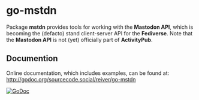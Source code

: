 # go-mstdn

Package **mstdn** provides tools for working with the **Mastodon API**, which is becoming the (defacto) stand client-server API for the **Fediverse**.
Note that the **Mastodon API** is not (yet) officially part of **ActivityPub**.

## Documention

Online documentation, which includes examples, can be found at: http://godoc.org/sourcecode.social/reiver/go-mstdn

[![GoDoc](https://godoc.org/sourcecode.social/reiver/go-mstdn?status.svg)](https://godoc.org/sourcecode.social/reiver/go-mstdn)
